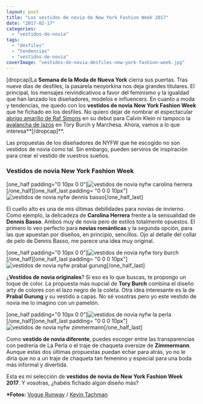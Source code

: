 ```yaml
---
layout: post
title: "Los vestidos de novia de New York Fashion Week 2017"
date: "2017-02-17"
categories: 
  - "vestidos-de-novia"
tags: 
  - "desfiles"
  - "tendencias"
  - "vestidos-de-novia"
coverImage: "vestidos-de-novia-desfiles-new-york-fashion-week.jpg"
---
```


\[dropcap\]La **Semana de la Moda de Nueva York** cierra sus puertas. Tras nueve días de desfiles, la pasarela neoyorkina nos deja grandes titulares. El principal, los mensajes reivindicativos a favor del feminismo y la igualdad que han lanzado los diseñadores, modelos e influencers. En cuanto a moda y tendencias, me quedo con los **vestidos de novia** **New York Fashion Week** que he fichado en los desfiles. No quiero dejar de nombrar el espectacular [abrigo amarillo de Raf Simons](http://www.vogue.com/fashion-shows/fall-2017-ready-to-wear/calvin-klein) en su debut para Calvin Klein ni tampoco la [avalancha de lazos](https://petitpleasures.com/lazos-para-el-pelo/) en Tory Burch y Marchesa. Ahora, vamos a lo que interesa**\[/dropcap\]**.

Las propuestas de los diseñadores de NYFW que he escogido no son vestidos de novia como tal. Sin embargo, pueden serviros de inspiración para crear el vestido de vuestros sueños.

### Vestidos de novia New York Fashion Week

\[one\_half padding="0 10px 0 0"\]![vestidos de novia nyfw carolina herrera](/images/vestidos-de-novia-nyfw-carolina-herrera.jpg)\[/one\_half\]\[one\_half\_last padding= "0 0 0 10px"\] ![vestidos de novia nyfw dennis basso](/images/vestidos-de-novia-nyfw-dennis-basso.jpg)\[/one\_half\_last\]

El cuello alto es una de mis últimas debilidades para novias de invierno. Como ejemplo, la delicadeza de **Carolina Herrera** frente a la sensualidad de **Dennis Basso**. Ambos muy de novia pero de estilos totalmente opuestos. El primero lo veo perfecto para **novias románticas** y la segunda opción, para las que apuestan por diseños, en principio, sencillos. Ojo al detalle del collar de pelo de Dennis Basso, me parece una idea muy original.

\[one\_half padding="0 10px 0 0"\]![vestidos de novia nyfw tory burch](/images/vestidos-de-novia-nyfw-tory-burch.jpg)\[/one\_half\]\[one\_half\_last padding= "0 0 0 10px"\] ![vestidos de novia nyfw prabal gurung](/images/vestidos-de-novia-nyfw-prabal-gurung.jpg)\[/one\_half\_last\]

¿**Vestidos de novia originales**? Si eso es lo que buscas, te propongo un toque de color. La propuesta más nupcial de **Tory Burch** combina el diseño arty de colores con el lazo negro de la coleta. Otra idea interesante es la de **Prabal Gurung** y su vestido a capas. No sé vosotras pero yo este vestido de novia me lo imagino con un pamelón.

\[one\_half padding="0 10px 0 0"\]![vestidos de novia nyfw la perla](/images/vestidos-de-novia-nyfw-la-perla.jpg)\[/one\_half\]\[one\_half\_last padding= "0 0 0 10px"\] ![vestidos de novia nyfw zimmermann](/images/vestidos-de-novia-nyfw-carolina-herrera-zimmermann.jpg)\[/one\_half\_last\]

Como **vestido de novia diferente**, puedes escoger entre las transparencias con pedrería de La Perla o el traje de chaqueta oversize de **Zimmermann**. Aunque estas dos últimas propuestas puedan echar para atrás, yo no le diría que no a un traje de chaqueta tan femenino y especial para una boda más informal y divertida.

Esta es mi selección de **vestidos de novia de New York Fashion Week 2017**. Y vosotras, ¿habéis fichado algún diseño más?

**\*Fotos:** [Vogue Runway](http://www.vogue.com/fashion-shows) / [Kevin Tachman](https://www.instagram.com/kevintachman/?hl=es)
